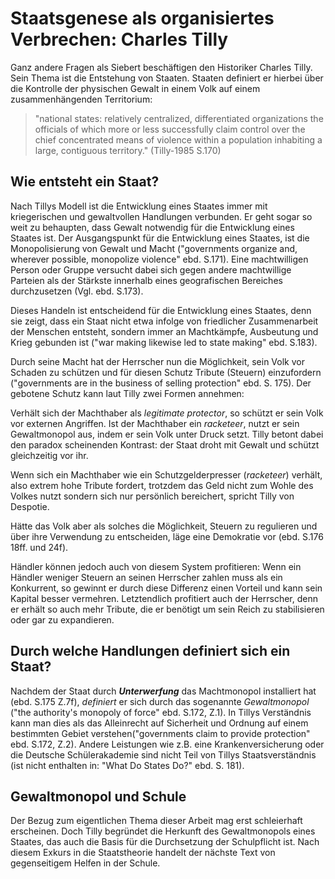 # Staatsgenese als organisiertes Verbrechen: Charles Tilly
<!-- generelle Fehler -->
<!-- TODO MH: Diese Doppeldeutigkeit der "protection" sollte schon vorher erklärt werden, weiter am Anfang; vielleicht auch wieder mit einem Beispiel -->
<!-- TODO MH: deutsche Begriffe verwenden (auch unten stehend) für protection etc. -->
<!-- TODO MH: Hier brauchen wir glaube ich erstmal einen einleitenden Satz; warum sollte uns das in unserem Kurs interessieren? (Tip: weil wir es mit Demokratie zu tun haben, und Demokratie das treffen von Kollektiv verbindlichen Entscheidungen betrifft, dafür also einen Staat braucht.) -->
Ganz andere Fragen als Siebert beschäftigen den Historiker Charles Tilly.
Sein Thema ist die Entstehung von Staaten.
Staaten definiert er hierbei über die Kontrolle der physischen Gewalt in einem Volk auf einem zusammenhängenden Territorium:
>"national states: relatively centralized, differentiated organizations the officials of which more or less successfully claim control over the chief concentrated means of violence within a population inhabiting a large, contiguous territory." (Tilly-1985 S.170)

## Wie entsteht ein Staat?
Nach Tillys Modell ist die Entwicklung eines Staates immer mit kriegerischen und gewaltvollen Handlungen verbunden.
Er geht sogar so weit zu behaupten, dass Gewalt notwendig für die Entwicklung eines Staates ist.
Der Ausgangspunkt für die Entwicklung eines Staates, ist die Monopolisierung von Gewalt und Macht ("governments organize and, wherever possible, monopolize violence" ebd. S.171).
Eine machtwilligen Person oder Gruppe versucht dabei sich gegen andere machtwillige Parteien als der Stärkste innerhalb eines geografischen Bereiches durchzusetzen (Vgl. ebd. S.173).
<!-- TODO MH: Zitat? Wo redet Tilly vom Machtwillen? Das ist nicht der Grund; der Grund ist vielmehr dass die Produktion von Gewalt im von vorneherein gegebene Wettbewerb (krieg von jedem gegen jeden) durch Technologie und org. Innovation positiven Skalenerträgen unterliegt. Deshalb gewinnt der größere. -->
Dieses Handeln ist entscheidend für die Entwicklung eines Staates, denn sie zeigt, dass ein Staat nicht etwa infolge von friedlicher Zusammenarbeit der Menschen entsteht, sondern immer an Machtkämpfe, Ausbeutung und Krieg gebunden ist ("war making likewise led to state making" ebd. S.183).
<!-- TODO MH: hier evtl. Darstellung von positiven Skalenerträgen einfügen? -->
Durch seine Macht hat der Herrscher nun die Möglichkeit, sein Volk vor Schaden zu schützen und für diesen Schutz Tribute (Steuern) einzufordern ("governments are in the business of selling protection" ebd. S. 175).
Der gebotene Schutz kann laut Tilly zwei Formen annehmen:

Verhält sich der Machthaber als *legitimate protector*, so schützt er sein Volk vor externen Angriffen.
Ist der Machthaber ein *racketeer*, nutzt er sein Gewaltmonopol aus, indem er sein Volk unter Druck setzt.
Tilly betont dabei den paradox scheinenden Kontrast: der Staat droht mit Gewalt und schützt gleichzeitig vor ihr.

Wenn sich ein Machthaber wie ein Schutzgelderpresser (*racketeer*) verhält, also extrem hohe Tribute fordert, trotzdem das Geld nicht zum Wohle des Volkes nutzt sondern sich nur persönlich bereichert, spricht Tilly von Despotie.
<!-- FIXME SF: müssen die Tribute extrem hoch sein? -->
Hätte das Volk aber als solches die Möglichkeit, Steuern zu regulieren und über ihre Verwendung zu entscheiden, läge eine Demokratie vor (ebd. S.176 18ff. und 24f).
<!-- TODO MH: der Kreislauf der in Tilly dargestellt wird ist hier noch etwas durcheinander; Wirtschaftswachstum lassen wir mal raus. Wichtiger wäre: Extraktion (Besteuerung) erlaubt (nach außen: Krieg) und erfordert (nach innen: Eintreibung der Steuern) Mittel der Gewaltproduktion. -->
<!-- FIXME: brauchen wir den folgenden Teil überhaupt? Ist er wirklich wichtig? -->
Händler können jedoch auch von diesem System profitieren:
Wenn ein Händler weniger Steuern an seinen Herrscher zahlen muss als ein Konkurrent, so gewinnt er durch diese Differenz einen Vorteil und kann sein Kapital besser vermehren.
Letztendlich profitiert auch der Herrscher, denn er erhält so auch mehr Tribute, die er benötigt um sein Reich zu stabilisieren oder gar zu expandieren.

## Durch welche Handlungen definiert sich ein Staat?
Nachdem der Staat durch ***Unterwerfung*** das Machtmonopol installiert hat (ebd. S.175 Z.7f), *definiert* er sich durch das sogenannte *Gewaltmonopol* ("the authority's monopoly of force" ebd. S.172, Z.1).
In Tillys Verständnis kann man dies als das Alleinrecht auf Sicherheit und Ordnung auf einem bestimmten Gebiet verstehen("governments claim to provide protection" ebd. S.172, Z.2).
Andere Leistungen wie z.B. eine Krankenversicherung oder die Deutsche Schülerakademie sind nicht Teil von Tillys Staatsverständnis (ist nicht enthalten in: "What Do States Do?" ebd. S. 181).

## Gewaltmonopol und Schule
Der Bezug zum eigentlichen Thema dieser Arbeit mag erst schleierhaft erscheinen.
Doch Tilly begründet die Herkunft des Gewaltmonopols eines Staates, das auch die Basis für die Durchsetzung der Schulpflicht ist.
Nach diesem Exkurs in die Staatstheorie handelt der nächste Text von gegenseitigem Helfen in der Schule.
